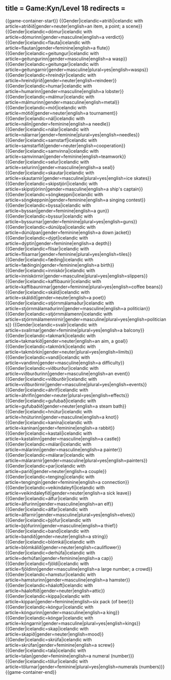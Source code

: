 title = Game:Kyn/Level 18
redirects =
---

{{game-container-start}}
{{Gender|icelandic=atriði|icelandic with article=atriðið|gender=neuter|english=an item, a point; a scene}}
{{Gender|icelandic=dómur|icelandic with article=dómurinn|gender=masculine|english=a verdict}}
{{Gender|icelandic=flauta|icelandic with article=flautan|gender=feminine|english=a flute}}
{{Gender|icelandic=geitungur|icelandic with article=geitungurinn|gender=masculine|english=a wasp}}
{{Gender|icelandic=geitungar|icelandic with article=geitungarnir|gender=masculine|plural=yes|english=wasps}}
{{Gender|icelandic=hreindýr|icelandic with article=hreindýrið|gender=neuter|english=reindeer}}
{{Gender|icelandic=humar|icelandic with article=humarinn|gender=masculine|english=a lobster}}
{{Gender|icelandic=málmur|icelandic with article=málmurinn|gender=masculine|english=metal}}
{{Gender|icelandic=mót|icelandic with article=mótið|gender=neuter|english=a tournament}}
{{Gender|icelandic=nál|icelandic with article=nálin|gender=feminine|english=a needle}}
{{Gender|icelandic=nálar|icelandic with article=nálarnar|gender=feminine|plural=yes|english=needles}}
{{Gender|icelandic=samstarf|icelandic with article=samstarfið|gender=neuter|english=cooperation}}
{{Gender|icelandic=samvinna|icelandic with article=samvinnan|gender=feminine|english=teamwork}}
{{Gender|icelandic=selur|icelandic with article=selurinn|gender=masculine|english=a seal}}
{{Gender|icelandic=skautar|icelandic with article=skautarnir|gender=masculine|plural=yes|english=ice skates}}
{{Gender|icelandic=skipstjóri|icelandic with article=skipstjórinn|gender=masculine|english=a ship's captain}}
{{Gender|icelandic=söngkeppni|icelandic with article=söngkeppnin|gender=feminine|english=a singing contest}}
{{Gender|icelandic=byssa|icelandic with article=byssan|gender=feminine|english=a gun}}
{{Gender|icelandic=byssur|icelandic with article=byssurnar|gender=feminine|plural=yes|english=guns}}
{{Gender|icelandic=dúnúlpa|icelandic with article=dúnúlpan|gender=feminine|english=a down jacket}}
{{Gender|icelandic=dýpt|icelandic with article=dýptin|gender=feminine|english=a depth}}
{{Gender|icelandic=flísar|icelandic with article=flísarnar|gender=feminine|plural=yes|english=tiles}}
{{Gender|icelandic=fæðing|icelandic with article=fæðingin|gender=feminine|english=a birth}}
{{Gender|icelandic=inniskór|icelandic with article=inniskórnir|gender=masculine|plural=yes|english=slippers}}
{{Gender|icelandic=kaffibaunir|icelandic with article=kaffibaunirnar|gender=feminine|plural=yes|english=coffee beans}}
{{Gender|icelandic=skáld|icelandic with article=skáldið|gender=neuter|english=a poet}}
{{Gender|icelandic=stjórnmálamaður|icelandic with article=stjórnmálamaðurinn|gender=masculine|english=a politician}}
{{Gender|icelandic=stjórnmálamenn|icelandic with article=stjórnmálamennirnir|gender=masculine|plural=yes|english=politicians}}
{{Gender|icelandic=svalir|icelandic with article=svalirnar|gender=feminine|plural=yes|english=a balcony}}
{{Gender|icelandic=takmark|icelandic with article=takmarkið|gender=neuter|english=an aim, a goal}}
{{Gender|icelandic=takmörk|icelandic with article=takmörkin|gender=neuter|plural=yes|english=limits}}
{{Gender|icelandic=vandi|icelandic with article=vandinn|gender=masculine|english=a difficulty}}
{{Gender|icelandic=viðburður|icelandic with article=viðburðurinn|gender=masculine|english=an event}}
{{Gender|icelandic=viðburðir|icelandic with article=viðburðirnir|gender=masculine|plural=yes|english=events}}
{{Gender|icelandic=áhrif|icelandic with article=áhrifin|gender=neuter|plural=yes|english=effects}}
{{Gender|icelandic=gufubað|icelandic with article=gufubaðið|gender=neuter|english=a steam bath}}
{{Gender|icelandic=hnútur|icelandic with article=hnúturinn|gender=masculine|english=a knot}}
{{Gender|icelandic=kanína|icelandic with article=kanínan|gender=feminine|english=a rabbit}}
{{Gender|icelandic=kastali|icelandic with article=kastalinn|gender=masculine|english=a castle}}
{{Gender|icelandic=málari|icelandic with article=málarinn|gender=masculine|english=a painter}}
{{Gender|icelandic=málarar|icelandic with article=málararnir|gender=masculine|plural=yes|english=painters}}
{{Gender|icelandic=par|icelandic with article=parið|gender=neuter|english=a couple}}
{{Gender|icelandic=tenging|icelandic with article=tengingin|gender=feminine|english=a connection}}
{{Gender|icelandic=veikindaleyfi|icelandic with article=veikindaleyfið|gender=neuter|english=a sick leave}}
{{Gender|icelandic=álfur|icelandic with article=álfurinn|gender=masculine|english=an elf}}
{{Gender|icelandic=álfar|icelandic with article=álfarnir|gender=masculine|plural=yes|english=elves}}
{{Gender|icelandic=þjófur|icelandic with article=þjófurinn|gender=masculine|english=a thief}}
{{Gender|icelandic=band|icelandic with article=bandið|gender=neuter|english=a string}}
{{Gender|icelandic=blómkál|icelandic with article=blómkálið|gender=neuter|english=cauliflower}}
{{Gender|icelandic=derhúfa|icelandic with article=derhúfan|gender=feminine|english=a cap}}
{{Gender|icelandic=fjöldi|icelandic with article=fjöldinn|gender=masculine|english=a large number; a crowd}}
{{Gender|icelandic=hamstur|icelandic with article=hamsturinn|gender=masculine|english=a hamster}}
{{Gender|icelandic=háaloft|icelandic with article=háaloftið|gender=neuter|english=attic}}
{{Gender|icelandic=kippa|icelandic with article=kippan|gender=feminine|english=six pack (of beer)}}
{{Gender|icelandic=kóngur|icelandic with article=kóngurinn|gender=masculine|english=a king}}
{{Gender|icelandic=kóngar|icelandic with article=kóngarnir|gender=masculine|plural=yes|english=kings}}
{{Gender|icelandic=skap|icelandic with article=skapið|gender=neuter|english=mood}}
{{Gender|icelandic=skrúfa|icelandic with article=skrúfan|gender=feminine|english=a screw}}
{{Gender|icelandic=tala|icelandic with article=talan|gender=feminine|english=a numeral (number)}}
{{Gender|icelandic=tölur|icelandic with article=tölurnar|gender=feminine|plural=yes|english=numerals (numbers)}}
{{game-container-end}}